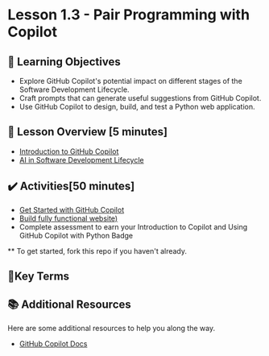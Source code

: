 # Lesson 1.3 - Pair Programming with Copilot

## 🎯 Learning Objectives
- Explore GitHub Copilot's potential impact on different stages of the Software Development Lifecycle.
- Craft prompts that can generate useful suggestions from GitHub Copilot.
- Use GitHub Copilot to design, build, and test a Python web application.

## 📌 Lesson Overview [5 minutes]
- [Introduction to GitHub Copilot](../lesson-1.3/intro-github-copilot.md)
- [AI in Software Development Lifecycle](../lesson-1.3/ai-in-sdlc.md)

## ✔️ Activities[50 minutes]

- [Get Started with GitHub Copilot](https://github.com/skills/getting-started-with-github-copilot)
- [Build fully functional website)](/lesson-1.3/tutor-signup/README.md)
- Complete assessment to earn your Introduction to Copilot and Using GitHub Copilot with Python Badge


** To get started, fork this repo if you haven't already.

## 📑Key Terms

## 📚 Additional Resources
Here are some additional resources to help you along the way.
- [GitHub Copilot Docs](https://docs.github.com/en/copilot)